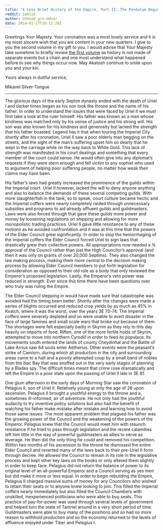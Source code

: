 ```yaml
---
title: "A Less Brief History of the Empire, Part II: The Pendulum Begins to Swing"
reddit: 1wb1i6
author: Ushnad_gro-Udnar
date: 2014-01-27T20:12:28Z
---
```


Greetings Your Majesty. Your coronation was a most lovely service and it is my most sincere wish that you are content in your new quarters. I give to you the second volume in my gift to you. I would advise that Your Majesty take sometime to briefly review [the first volume](http://www.reddit.com/r/teslore/comments/1uo9oe/a_less_brief_history_of_the_empire_part_i_the/) as history is not made of separate events but a chain and one must understand what happened before to see why things occur now. May Akatosh continue to smile upon you and your kin. 

Yours always in dutiful service,

Mikavel Silver-Tongue

---------

The glorious days of the early Septim dynasty ended with the death of Uriel I and darker times began as his son took the throne and the name of his father. In order to understand the issues that were faced by Uriel II we must first take a look at the ruler himself. His father was known as a man whose kindness was matched only by his sense of justice and his strong will. His son was also known for his kindness and generosity but lacked the strength that his father boasted. Legend has it that when touring the Imperial City shortly after his coronation, Uriel II saw a poor elderly man begging on the streets, and the sight of the man’s suffering upset him so dearly that he wept in the carriage while on the way back to White Gold. This lack of strength was manifested in his court dealings and something that every member of the court could sense. He would often give into any diplomat’s requests if they were stern enough and fell victim to any sophist who used to argument of helping poor suffering people, no matter how weak their claims may have been. 

His father’s laws had greatly increased the prominence of the guilds within the Imperial court. Uriel II however, lacked the will to deny anyone anything and also to balance the demands of these several competing guilds. With more slaughterfish in the tank, so to speak, court culture became hectic and the Imperial coffers were nearly completely raided through unnecessary subsidies and programs to aid already affluent guilds and guildmasters. Laws were also forced through that gave these guilds more power and money by loosening regulations on shipping and allowing for more monopolistic trading practices. Uriel II gave little resistance to any of these motions as he avoided confrontation and it was at this time that the powers of the Elder Council grew significantly. In order to stop the hemorrhaging of the Imperial coffers the Elder Council forced Uriel to sign laws that drastically grew their collective powers. All appropriations now needed a ¾ approval of the Council rather than just the High Councilor’s approval (and then it was only on grants of over 20,000 Septims). They also changed the law making process, making them more central to the decision making process by allowing Elder Council members to put forth legislation for consideration as opposed to their old role as a body that only reviewed the Emperor’s proposed legislation. Lastly, the Emperor’s veto power was reduced in strength. Ever since this time there have been questions over who truly was ruling the Empire.

The Elder Council stepping in would have made sure that catastrophe was avoided had the timing been better. Shortly after the changes were made a series of blights occurred and reduced crop yields by as much as 45% in Kvatch, where it was the worst, over the years 3E 70-74. The Imperial coffers were severely depleted and so were unable to avert disaster in the face of large famines and small scale wars that broke out because of them. The shortages were felt especially badly in Skyrim as they rely to this day heavily on imports of food. Riften, one of the more fertile holds of Skyrim, attempted to move into northern Cyrodiil in order to feed its populace. Its movements south entered the lands of county Cheydinhal and the Battle of Lake Arrius saw 64 souls enter Aetherius. Other events were the peasant’s strike of Camlorn, during which all production in the city and surrounding areas came to a halt and a poorly attempted coup by a small band of nobles from the Iliac Bay that was snuffed out in the very early stages of planning by a Blades spy. The difficult times meant that crime rose dramatically and left the Empire in a poor state upon the passing of Uriel II late in 3E 81.

One glum afternoon in the early days of Morning Star saw the coronation of Pelagius II, son of Uriel II. Relatively young at only the age of 26 upon ascension, Pelagius II brought a youthful energy to the throne and a, sometimes ill-informed, air of adventure. He not only had the youthful audacity to try inventive policy solutions but also had the benefit of watching his father make mistake after mistake and learning how to avoid those same issues. The most apparent problem that plagued his father was the growing power of the Council and the weakening of the powers of the Emperor. Pelagius knew that the Council would meet him with staunch resistance if he tried to pass through legislation and the recent calamities left him little in the way of powerful guildmasters as allies to serve as leverage. He then did the only thing he could and removed his competition. Within two months of his ascension to the throne he dismissed the entire Elder Council and reverted many of the laws back to their pre-Uriel II form through decree. He allowed the Council to remain in its role in the legislative process and kept other key laws on the books or only altered them slightly in order to keep face. Pelagius did not return the balance of power to its original level of an all-powerful Emperor and a Council serving as yes men but did make it more or less equal. In order to begin rebuilding the Empire, Pelagius II charged massive sums of money for any Councilors who wished to retain their seats or to anyone knew looking to join. This filled the Imperial coffers nearly immediately but also filled the Council Chambers with unskilled, inexperienced politicians who were able to buy seats. This practice of pay-for-power was used through several levels of government and helped turn the state of Tamriel around in a very short period of time. Guildmasters were able to buy many of the positions and so had no more reason to withhold production and so the economy returned to the levels of affluence enjoyed under Tiber and Pelagius I.

